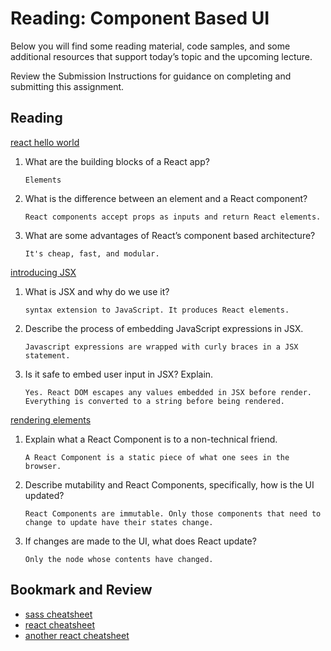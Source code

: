 Reading: Component Based UI
===========================

Below you will find some reading material, code samples, and some additional resources that support today’s topic and the upcoming lecture.

Review the Submission Instructions for guidance on completing and submitting this assignment.

Reading
-------

[react hello world](https://facebook.github.io/react/docs/hello-world.html)

1.  What are the building blocks of a React app?

    ```
    Elements
    ```


2.  What is the difference between an element and a React component?

    ```
    React components accept props as inputs and return React elements.
    ```

3.  What are some advantages of React’s component based architecture?

    ```
    It's cheap, fast, and modular.
    ```


[introducing JSX](https://facebook.github.io/react/docs/introducing-jsx.html)

1.  What is JSX and why do we use it?

    ```
    syntax extension to JavaScript. It produces React elements.
    ```


2.  Describe the process of embedding JavaScript expressions in JSX.

    ```
    Javascript expressions are wrapped with curly braces in a JSX statement.
    ```


3.  Is it safe to embed user input in JSX? Explain.

    ```
    Yes. React DOM escapes any values embedded in JSX before render. Everything is converted to a string before being rendered.
    ```


[rendering elements](https://facebook.github.io/react/docs/rendering-elements.html)

1.  Explain what a React Component is to a non-technical friend.

    ```
    A React Component is a static piece of what one sees in the browser. 
    ```

2.  Describe mutability and React Components, specifically, how is the UI updated?

    ```
    React Components are immutable. Only those components that need to change to update have their states change.
    ```


3.  If changes are made to the UI, what does React update?

    ```
    Only the node whose contents have changed.
    ```


Bookmark and Review
-------------------

*   [sass cheatsheet](https://devhints.io/sass)
*   [react cheatsheet](https://devhints.io/react)
*   [another react cheatsheet](https://reactcheatsheet.com/)

